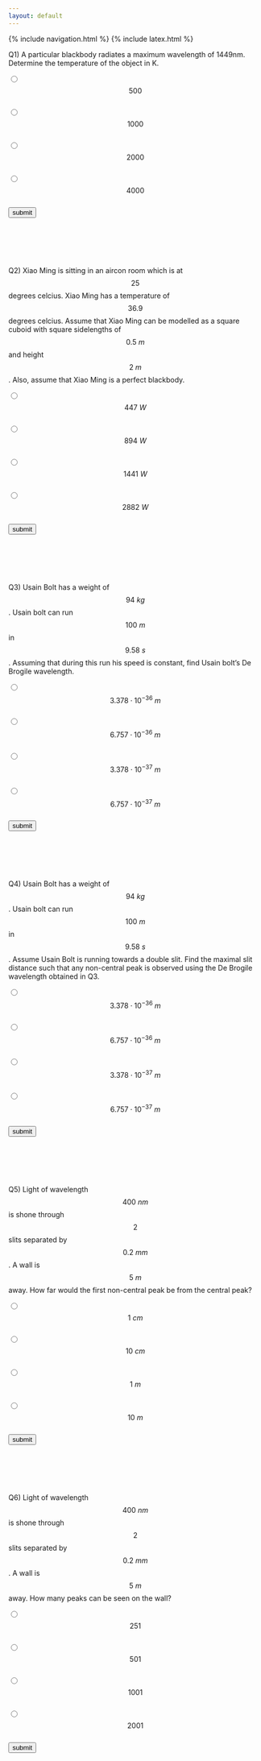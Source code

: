 ```yaml
---
layout: default
---
```


{% include navigation.html %}
{% include latex.html %}

Q1) A particular blackbody radiates a maximum wavelength of 1449nm. Determine the temperature of the object in K.  <br>

<input type="radio" name="q1" value="0"> $$500$$ <br>
<input type="radio" name="q1" value="0"> $$1000$$ <br>
<input type="radio" name="q1" value="1"> $$2000$$ <br>
<input type="radio" name="q1" value="0" > $$4000$$ <br>
<input id="submit1" type="button" value="submit"> <br>
<p id="res1"> </p>
<br>
<br>
<br>
<br>

<script>
var correct = new Audio('audio/AC.mp3');
var wrong = new Audio('audio/WA.mp3');
document.getElementById("submit1").addEventListener("click", function () {
  var score=document.querySelector('input[name="q1"]:checked').value
  
  if (score=="1"){
  	document.getElementById("res1").innerHTML="CORRECT"
  	correct.play();
  }
  else{
  	document.getElementById("res1").innerHTML="WRONG"
  	wrong.play();
  }
});
</script>



Q2) Xiao Ming is sitting in an aircon room which is at $$25$$ degrees celcius. Xiao Ming has a temperature of $$36.9$$ degrees celcius. Assume that Xiao Ming can be modelled as a square cuboid with square sidelengths of $$0.5~m$$ and height $$2~m$$. Also, assume that Xiao Ming is a perfect blackbody. <br>

<input type="radio" name="q2" value="1"> $$447~W$$ <br>
<input type="radio" name="q2" value="0"> $$894~W$$ <br>
<input type="radio" name="q2" value="0"> $$1441~W$$ <br>
<input type="radio" name="q2" value="0" > $$2882~W$$ <br>
<input id="submit2" type="button" value="submit"> <br>
<p id="res2"> </p>
<br>
<br>
<br>
<br>

<script>
var correct = new Audio('audio/AC.mp3');
var wrong = new Audio('audio/WA.mp3');
document.getElementById("submit2").addEventListener("click", function () {
  var score=document.querySelector('input[name="q2"]:checked').value
  
  if (score=="1"){
  	document.getElementById("res2").innerHTML="CORRECT"
  	correct.play();
  }
  else{
  	document.getElementById("res2").innerHTML="WRONG"
  	wrong.play();
  }
});
</script>


Q3) Usain Bolt has a weight of $$94~kg$$. Usain bolt can run $$100~m$$ in $$9.58~s$$. Assuming that during this run his speed is constant, find Usain bolt’s De Brogile wavelength. <br>

<input type="radio" name="q3" value="0"> $$3.378 \cdot 10^{-36}~m$$ <br>
<input type="radio" name="q3" value="0"> $$6.757 \cdot 10^{-36}~m$$ <br>
<input type="radio" name="q3" value="0"> $$3.378 \cdot 10^{-37}~m$$ <br>
<input type="radio" name="q3" value="1" > $$6.757 \cdot 10^{-37}~m$$ <br>
<input id="submit3" type="button" value="submit">  <br>
<p id="res3"> </p>
<br>
<br>
<br>
<br>

<script>
var correct = new Audio('audio/AC.mp3');
var wrong = new Audio('audio/WA.mp3');
document.getElementById("submit3").addEventListener("click", function () {
  var score=document.querySelector('input[name="q3"]:checked').value
  
  if (score=="1"){
  	document.getElementById("res3").innerHTML="CORRECT"
  	correct.play();
  }
  else{
  	document.getElementById("res3").innerHTML="WRONG"
  	wrong.play();
  }
});
</script>



Q4) Usain Bolt has a weight of $$94~kg$$. Usain bolt can run $$100~m$$ in $$9.58~s$$. Assume Usain Bolt is running towards a double slit. Find the maximal slit distance such that any non-central peak is observed using the De Brogile wavelength obtained in Q3. <br>

<input type="radio" name="q4" value="0"> $$3.378 \cdot 10^{-36}~m$$ <br>
<input type="radio" name="q4" value="0"> $$6.757 \cdot 10^{-36}~m$$ <br>
<input type="radio" name="q4" value="0"> $$3.378 \cdot 10^{-37}~m$$ <br>
<input type="radio" name="q4" value="1" > $$6.757 \cdot 10^{-37}~m$$ <br>
<input id="submit4" type="button" value="submit">  <br>
<p id="res4"> </p>
<br>
<br>
<br>
<br>

<script>
var correct = new Audio('audio/AC.mp3');
var wrong = new Audio('audio/WA.mp3');
document.getElementById("submit4").addEventListener("click", function () {
  var score=document.querySelector('input[name="q4"]:checked').value
  
  if (score=="1"){
  	document.getElementById("res4").innerHTML="CORRECT"
  	correct.play();
  }
  else{
  	document.getElementById("res4").innerHTML="WRONG"
  	wrong.play();
  }
});
</script>


Q5) Light of wavelength $$400~nm$$ is shone through $$2$$ slits separated by $$0.2~mm$$. A wall is $$5~m$$ away. How far would the first non-central peak be from the central peak?
 <br>

<input type="radio" name="q5" value="1"> $$1~cm$$ <br>
<input type="radio" name="q5" value="0"> $$10~cm$$ <br>
<input type="radio" name="q5" value="0"> $$1~m$$ <br>
<input type="radio" name="q5" value="0" > $$10~m$$ <br>
<input id="submit5" type="button" value="submit"> <br>
<p id="res5"> </p>
<br>
<br>
<br>
<br>


<script>
var correct = new Audio('audio/AC.mp3');
var wrong = new Audio('audio/WA.mp3');
document.getElementById("submit5").addEventListener("click", function () {
  var score=document.querySelector('input[name="q5"]:checked').value
  
  if (score=="1"){
  	document.getElementById("res5").innerHTML="CORRECT"
  	correct.play();
  }
  else{
  	document.getElementById("res5").innerHTML="WRONG"
  	wrong.play();
  }
});
</script>

Q6) Light of wavelength $$400~nm$$ is shone through $$2$$ slits separated by $$0.2~mm$$. A wall is $$5~m$$ away. How many peaks can be seen on the wall?
 <br>

<input type="radio" name="q5" value="0"> $$251$$ <br>
<input type="radio" name="q5" value="0"> $$501$$ <br>
<input type="radio" name="q5" value="1"> $$1001$$ <br>
<input type="radio" name="q5" value="0" > $$2001$$ <br>
<input id="submit6" type="button" value="submit"> <br>
<p id="res6"> </p>
<br>
<br>
<br>
<br>


<script>
var correct = new Audio('audio/AC.mp3');
var wrong = new Audio('audio/WA.mp3');
document.getElementById("submit6").addEventListener("click", function () {
  var score=document.querySelector('input[name="q6"]:checked').value
  
  if (score=="1"){
  	document.getElementById("res6").innerHTML="CORRECT"
  	correct.play();
  }
  else{
  	document.getElementById("res6").innerHTML="WRONG"
  	wrong.play();
  }
});
</script>
